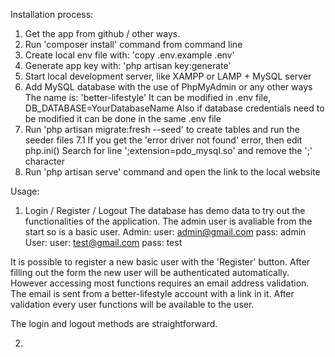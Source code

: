 Installation process: 
1. Get the app from github / other ways.
2. Run 'composer install' command from command line
3. Create local env file with: 'copy .env.example .env'
4. Generate app key with: 'php artisan key:generate'
5. Start local development server, like XAMPP or LAMP + MySQL server
6. Add MySQL database with the use of PhpMyAdmin or any other ways
   The name is: 'better-lifestyle'
   It can be modified in .env file, DB_DATABASE=YourDatabaseName
   Also if database credentials need to be modified it can be done in the same .env file
7. Run 'php artisan migrate:fresh --seed' to create tables and run the seeder files
7.1 If you get the 'error driver not found' error, then edit php.ini()
    Search for line ';extension=pdo_mysql.so' and remove the ';' character
8. Run 'php artisan serve' command and open the link to the local website

Usage:
1. Login / Register / Logout
The database has demo data to try out the functionalities of the application.
The admin user is avaliable from the start so is a basic user.
Admin: 
    user: admin@gmail.com
    pass: admin
User:
    user: test@gmail.com
    pass: test

It is possible to register a new basic user with the 'Register' button.
After filling out the form the new user will be authenticated automatically.
However accessing most functions requires an email address validation.
The email is sent from a better-lifestyle account with a link in it.
After validation every user functions will be available to the user.

The login and logout methods are straightforward.

2. 
